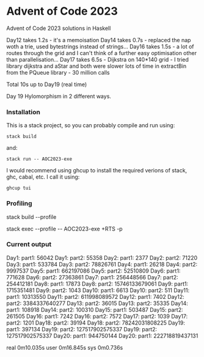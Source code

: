 # Advent of Code 2023

Advent of Code 2023 solutions in Haskell

Day12 takes 1.2s - it's a memoisation
Day14 takes 0.7s - replaced the nap woth a trie, used bytestrings instead of strings...
Day16 takes 1.5s - a lot of routes through the grid and I can't think of a further easy optimisation other than parallelisation...
Day17 takes 6.5s - Dijkstra on 140*140 grid - I tried library dijkstra and aStar and both were slower
                   lots of time in extractBin from the PQueue library - 30 million calls


Total 10s up to Day19 (real time)

Day 19 Hylomorphism in 2 different ways. 


### Installation

This is a stack project, so you can probably compile and run using:

    stack build

and:

    stack run -- AOC2023-exe


I would recommend using ghcup to install the required verions of stack, ghc, cabal, etc. I call it using:

    ghcup tui



### Profiling

stack build --profile

stack exec --profile -- AOC2023-exe +RTS -p


### Current output

Day1: part1: 56042
Day1: part2: 55358
Day2: part1: 2377
Day2: part2: 71220
Day3: part1: 533784
Day3: part2: 78826761
Day4: part1: 26218
Day4: part2: 9997537
Day5: part1: 662197086
Day5: part2: 52510809
Day6: part1: 771628
Day6: part2: 27363861
Day7: part1: 256448566
Day7: part2: 254412181
Day8: part1: 17873
Day8: part2: 15746133679061
Day9: part1: 1715351481
Day9: part2: 1043
Day10: part1: 6613
Day10: part2: 511
Day11: part1: 10313550
Day11: part2: 611998089572
Day12: part1: 7402
Day12: part2: 3384337640277
Day13: part2: 36015
Day13: part2: 35335
Day14: part1: 108918
Day14: part2: 100310
Day15: part1: 503487
Day15: part2: 261505
Day16: part1: 7242
Day16: part2: 7572
Day17: part2: 1039
Day17: part2: 1201
Day18: part2: 39194
Day18: part2: 78242031808225
Day19: part1: 397134
Day19: part2: 127517902575337
Day19: part2: 127517902575337
Day20: part1: 944750144
Day20: part1: 222718819437131

real    0m10.035s
user    0m16.845s
sys     0m0.736s